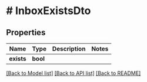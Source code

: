 # # InboxExistsDto

## Properties

Name | Type | Description | Notes
------------ | ------------- | ------------- | -------------
**exists** | **bool** |  |

[[Back to Model list]](../../README#models) [[Back to API list]](../../README#endpoints) [[Back to README]](../../README)
